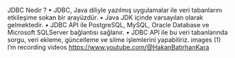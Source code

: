 JDBC Nedir ?
•	JDBC, Java diliyle yazılmış uygulamalar ile veri tabanlarını etkileşime sokan bir arayüzdür.
•	Java JDK içinde varsayılan olarak gelmektedir.
•	JDBC API ile PostgreSQL, MySQL, Oracle Database ve Microsoft SQLServer bağlantısı sağlanır.
•	JDBC API ile bu veri tabanlarında sorgu, veri ekleme, güncelleme ve silme işlemlerini yapabiliriz.
images (1) I’m recording videos https://www.youtube.com/@HakanBatirhanKara
